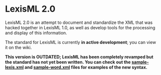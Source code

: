 #  LexisML 2.0  #

LexisML 2.0 is an attempt to document and standardize the XML that was hacked together in LexisML 1.0, as well as develop tools for the processing and display of this information.

The standard for LexisML is currently __in active development__; you can view it on the wiki.

__This version is OUTDATED; LexisML has been completely revamped but the standard has not yet been written.
You can check out the [sample-lexis.xml](sample-lexis.xml) and [sample-word.xml](sample-word.xml) files for examples of the new syntax.__
